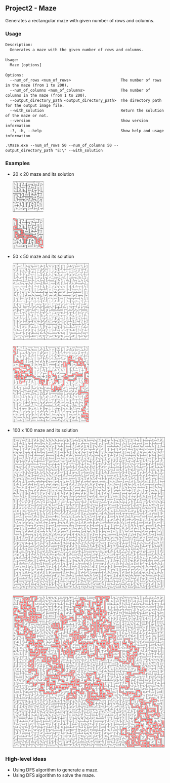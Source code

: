 ## Project2 - Maze
Generates a rectangular maze with given number of rows and columns.

### Usage
```
Description:
  Generates a maze with the given number of rows and columns.

Usage:
  Maze [options]

Options:
  --num_of_rows <num_of_rows>                      The number of rows in the maze (from 1 to 200).
  --num_of_columns <num_of_columns>                The number of columns in the maze (from 1 to 200).
  --output_directory_path <output_directory_path>  The directory path for the output image file.
  --with_solution                                  Return the solution of the maze or not.
  --version                                        Show version information
  -?, -h, --help                                   Show help and usage information
```
```
.\Maze.exe --num_of_rows 50 --num_of_columns 50 --output_directory_path "E:\" --with_solution
```
### Examples
- 20 x 20 maze and its solution
  <p align="left">
    <img src="https://github.com/weiyeyangde/Maze/blob/main/images/maze_20_20.png" title="Maze" style="width: 20%; height:auto;">
    <br><br>
    <img src="https://github.com/weiyeyangde/Maze/blob/main/images/solved_maze_20_20.png" title="Solution" style="width: 20%; height:auto;">
  </p>
  
- 50 x 50 maze and its solution
  <p align="left">
    <img src="https://github.com/weiyeyangde/Maze/blob/main/images/maze_50_50.png" title="Maze" style="width: 50%; height:auto;">
    <br><br>
    <img src="https://github.com/weiyeyangde/Maze/blob/main/images/solved_maze_50_50.png" title="Solution" style="width: 50%; height:auto;">
  </p>
 
- 100 x 100 maze and its solution
  <p align="left">
    <img src="https://github.com/weiyeyangde/Maze/blob/main/images/maze_100_100.png" title="Maze" style="width: 100%; height:auto;">
    <br><br>
    <img src="https://github.com/weiyeyangde/Maze/blob/main/images/solved_maze_100_100.png" title="Solution" style="width: 100%; height:auto;">
  </p>
  
### High-level ideas
  - Using DFS algorithm to generate a maze.
  - Using DFS algorithm to solve the maze.
